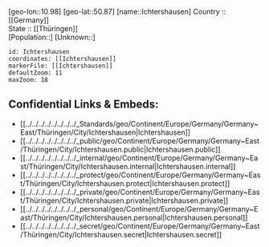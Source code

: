 ﻿---
location: [50.87,10.98] 
mapzoom: [7,12] 
mapmarker: city 
type: City
tags:
- geo/City


SpocWebEntityId: 31085
isDeleted: false
confidential: public

---
[geo-lon::10.98] 
[geo-lat::50.87] 
[name::Ichtershausen] 
Country :: [[Germany]]  
State :: [[Thüringen]]  
[Population::] 
[Unknown::] 


```leaflet
id: Ichtershausen
coordinates: [[Ichtershausen]] 
markerFile: [[Ichtershausen]] 
defaultZoom: 11 
maxZoom: 18
```


## Confidential Links & Embeds: 
- [[../../../../../../../../_Standards/geo/Continent/Europe/Germany/Germany~East/Thüringen/City/Ichtershausen|Ichtershausen]] 
- [[../../../../../../../../_public/geo/Continent/Europe/Germany/Germany~East/Thüringen/City/Ichtershausen.public|Ichtershausen.public]] 
- [[../../../../../../../../_internal/geo/Continent/Europe/Germany/Germany~East/Thüringen/City/Ichtershausen.internal|Ichtershausen.internal]] 
- [[../../../../../../../../_protect/geo/Continent/Europe/Germany/Germany~East/Thüringen/City/Ichtershausen.protect|Ichtershausen.protect]] 
- [[../../../../../../../../_private/geo/Continent/Europe/Germany/Germany~East/Thüringen/City/Ichtershausen.private|Ichtershausen.private]] 
- [[../../../../../../../../_personal/geo/Continent/Europe/Germany/Germany~East/Thüringen/City/Ichtershausen.personal|Ichtershausen.personal]] 
- [[../../../../../../../../_secret/geo/Continent/Europe/Germany/Germany~East/Thüringen/City/Ichtershausen.secret|Ichtershausen.secret]] 
